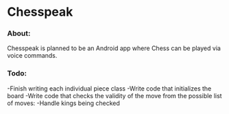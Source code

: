 # Chesspeak

### About:
Chesspeak is planned to be an Android app where Chess can be played via voice commands.

### Todo:
-Finish writing each individual piece class
-Write code that initializes the board 
-Write code that checks the validity of the move from the possible list of moves:
-Handle kings being checked

